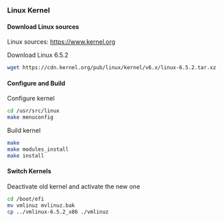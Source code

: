 ### Linux Kernel

#### Download Linux sources
Linux sources: https://www.kernel.org

Download Linux 6.5.2
```bash
wget https://cdn.kernel.org/pub/linux/kernel/v6.x/linux-6.5.2.tar.xz
```

#### Configure and Build
Configure kernel
```bash
cd /usr/src/linux
make menuconfig
```

Build kernel
```bash
make
make modules_install
make install
```

#### Switch Kernels
Deactivate old kernel and activate the new one
```bash
cd /boot/efi
mv vmlinuz mvlinuz.bak
cp ../vmlinux-6.5.2_x86 ./vmlinuz
```
